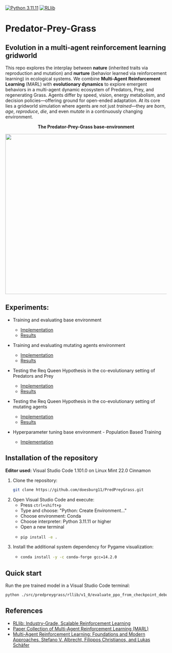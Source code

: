 [![Python 3.11.11](https://img.shields.io/badge/python-3.11.11-blue.svg)](https://www.python.org/downloads/release/python-31111/)
[![RLlib](https://img.shields.io/badge/RLlib-v2.49.0-blue)](https://docs.ray.io/en/latest/rllib/)


# Predator-Prey-Grass
## Evolution in a multi-agent reinforcement learning gridworld

This repo explores the interplay between **nature** (inherited traits via reproduction and mutation) and **nurture** (behavior learned via reinforcement learning) in ecological systems. We combine **Multi-Agent Reinforcement Learning** (MARL) with **evolutionary dynamics** to explore emergent behaviors in a multi-agent dynamic ecosystem of Predators, Prey, and regenerating Grass. Agents differ by speed, vision, energy metabolism, and decision policies—offering ground for open-ended adaptation. At its core lies a gridworld simulation where agents are not just *trained*—they are *born*, *age*, *reproduce*, *die*, and even *mutate* in a continuously changing environment.

<p align="center">
    <b>The Predator-Prey-Grass base-environment</b></p>
<p align="center">
    <img align="center" src="./assets/images/gifs/rllib_pygame_1000.gif" width="600" height="500" />
</p>


## Experiments:

* Training and evaluating base environment
    * [Implementation](src/predpreygrass/rllib/v1_0)
    * [Results](https://humanbehaviorpatterns.org/pred-prey-grass/overview-ppg)

* Training and evaluating mutating agents environment
    * [Implementation](src/predpreygrass/rllib/v2_0)
    * [Results](https://github.com/doesburg11/PredPreyGrass/tree/main/src/predpreygrass/rllib/v2_0#v2_0-predator-prey-grass-mutating-agents-environment)

* Testing the Req Queen Hypothesis in the co-evolutionary setting of Predators and Prey
    * [Implementation](src/predpreygrass/rllib/v3_0/evaluate_red_queen_freeze_type_1_only.py)
    * [Results](https://humanbehaviorpatterns.org/pred-prey-grass/red-queen/)

* Testing the Req Queen Hypothesis in the co-evolutionary setting of mutating agents
    * [Implementation](src/predpreygrass/rllib/v2_0)
    * [Results](https://humanbehaviorpatterns.org/pred-prey-grass/red-queen/)

* Hyperparameter tuning base environment - Population Based Training
    * [Implementation](src/predpreygrass/rllib/v3_0/tune_ppo_predpreygrass_pbt_dev_3_works.py)


## Installation of the repository

**Editor used:** Visual Studio Code 1.101.0 on Linux Mint 22.0 Cinnamon

1. Clone the repository:
   ```bash
   git clone https://github.com/doesburg11/PredPreyGrass.git
   ```
2. Open Visual Studio Code and execute:
   - Press `ctrl+shift+p`
   - Type and choose: "Python: Create Environment..."
   - Choose environment: Conda
   - Choose interpreter: Python 3.11.11 or higher
   - Open a new terminal
   - ```bash
     pip install -e .
     ```
3. Install the additional system dependency for Pygame visualization:
    -   ```bash
        conda install -y -c conda-forge gcc=14.2.0
        ```
## Quick start
Run the pre trained model in a Visual Studio Code terminal:

```bash
python ./src/predpreygrass/rllib/v1_0/evaluate_ppo_from_checkpoint_debug.py

```



## References

- [RLlib: Industry-Grade, Scalable Reinforcement Learning](https://docs.ray.io/en/master/rllib/index.html)
- [Paper Collection of Multi-Agent Reinforcement Learning (MARL)](https://github.com/LantaoYu/MARL-Papers)
- [Multi-Agent Reinforcement Learning: Foundations and Modern Approaches. Stefano V. Albrecht, Filippos Christianos, and Lukas Schäfer](https://www.marl-book.com/download/marl-book.pdf)
